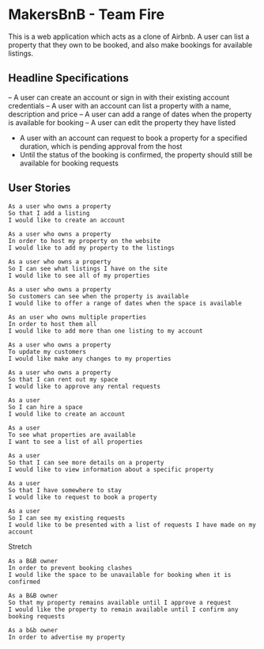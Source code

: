 # MakersBnB - Team Fire 

This is a web application which acts as a clone of Airbnb. A user can list a property that they own to be booked, and also make bookings for available listings.

## Headline Specifications

– A user can create an account or sign in with their existing account credentials
– A user with an account can list a property with a name, description and price
– A user can add a range of dates when the property is available for booking
– A user can edit the property they have listed
- A user with an account can request to book a property for a specified duration, which is pending approval from the host
- Until the status of the booking is confirmed, the property should still be available for booking requests

## User Stories

```
As a user who owns a property
So that I add a listing
I would like to create an account
```

```
As a user who owns a property
In order to host my property on the website
I would like to add my property to the listings
```
```
As a user who owns a property
So I can see what listings I have on the site
I would like to see all of my properties
```

```
As a user who owns a property
So customers can see when the property is available
I would like to offer a range of dates when the space is available 
```

```
As an user who owns multiple properties 
In order to host them all 
I would like to add more than one listing to my account 
```

```
As a user who owns a property
To update my customers
I would like make any changes to my properties 
```

```
As a user who owns a property
So that I can rent out my space
I would like to approve any rental requests
```

```
As a user
So I can hire a space 
I would like to create an account 
```

```
As a user
To see what properties are available
I want to see a list of all properties 
```

```
As a user 
So that I can see more details on a property
I would like to view information about a specific property 
```

```
As a user 
So that I have somewhere to stay
I would like to request to book a property 
```

```
As a user
So I can see my existing requests
I would like to be presented with a list of requests I have made on my account
```

Stretch 

```
As a B&B owner
In order to prevent booking clashes 
I would like the space to be unavailable for booking when it is confirmed 
```

```
As a B&B owner 
So that my property remains available until I approve a request
I would like the property to remain available until I confirm any booking requests 
```

```
As a b&b owner 
In order to advertise my property 
```